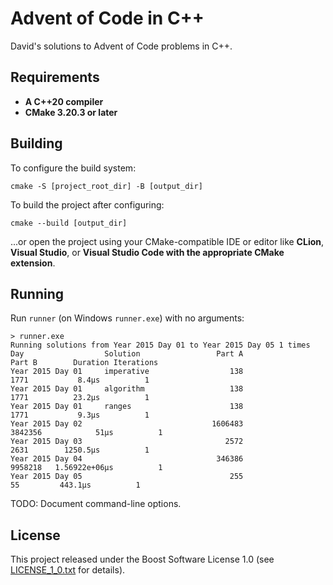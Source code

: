 # Advent of Code in C++
David's solutions to Advent of Code problems in C++.

## Requirements

* **A C++20 compiler**
* **CMake 3.20.3 or later**

## Building

To configure the build system:

```
cmake -S [project_root_dir] -B [output_dir]
```

To build the project after configuring:

```
cmake --build [output_dir]
```

...or open the project using your CMake-compatible IDE or editor like **CLion**, **Visual Studio**, or **Visual Studio Code with the appropriate CMake extension**.

## Running

Run `runner` (on Windows `runner.exe`) with no arguments:
```
> runner.exe
Running solutions from Year 2015 Day 01 to Year 2015 Day 05 1 times
Day                  Solution                 Part A               Part B        Duration Iterations
Year 2015 Day 01     imperative                  138                 1771           8.4µs          1
Year 2015 Day 01     algorithm                   138                 1771          23.2µs          1
Year 2015 Day 01     ranges                      138                 1771           9.3µs          1
Year 2015 Day 02                             1606483              3842356            51µs          1
Year 2015 Day 03                                2572                 2631        1250.5µs          1
Year 2015 Day 04                              346386              9958218   1.56922e+06µs          1
Year 2015 Day 05                                 255                   55         443.1µs          1
```

TODO: Document command-line options.

## License

This project released under the Boost Software License 1.0 (see [LICENSE_1_0.txt](LICENSE_1_0.txt) for details).
